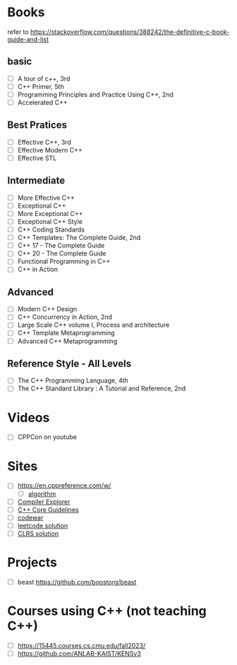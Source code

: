 
Books
=====
refer to https://stackoverflow.com/questions/388242/the-definitive-c-book-guide-and-list

basic
-----
* [ ] A tour of c++, 3rd
* [ ] C++ Primer, 5th
* [ ] Programming Principles and Practice Using C++, 2nd
* [ ] Accelerated C++

Best Pratices
-------------
* [ ] Effective C++, 3rd
* [ ] Effective Modern C++
* [ ] Effective STL

Intermediate
------------
* [ ] More Effective C++
* [ ] Exceptional C++
* [ ] More Exceptional C++
* [ ] Exceptional C++ Style
* [ ] C++ Coding Standards
* [ ] C++ Templates: The Complete Guide, 2nd
* [ ] C++ 17 - The Complete Guide
* [ ] C++ 20 - The Complete Guide
* [ ] Functional Programming in C++
* [ ] C++ in Action

Advanced
--------
* [ ] Modern C++ Design
* [ ] C++ Concurrency in Action, 2nd
* [ ] Large Scale C++ volume I, Process and architecture
* [ ] C++ Template Metaprogramming
* [ ] Advanced C++ Metaprogramming

Reference Style - All Levels
----------------------------
* [ ] The C++ Programming Language, 4th
* [ ] The C++ Standard Library : A Tutorial and Reference, 2nd

Videos
======
* [ ] CPPCon on youtube

Sites
=====
* [ ] https://en.cppreference.com/w/
  * [ ] [algorithm](https://en.cppreference.com/w/cpp/algorithm)
* [ ] [Compiler Explorer](https://godbolt.org/)
* [ ] [C++ Core Guidelines](https://github.com/isocpp/CppCoreGuidelines/blob/master/CppCoreGuidelines.md#S-enum)
* [ ] [codewar](https://www.codewars.com/dashboard)
* [ ] [leetcode solution](https://walkccc.me/LeetCode/)
* [ ] [CLRS solution](https://walkccc.me/CLRS/)

Projects
========
* [ ] beast https://github.com/boostorg/beast

Courses using C++ (not teaching C++)
====================================
* [ ] https://15445.courses.cs.cmu.edu/fall2023/
* [ ] https://github.com/ANLAB-KAIST/KENSv3
